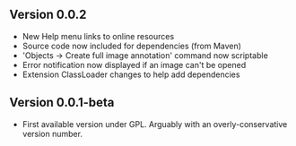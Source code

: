 ## Version 0.0.2

* New Help menu links to online resources
* Source code now included for dependencies (from Maven)
* 'Objects -> Create full image annotation' command now scriptable
* Error notification now displayed if an image can't be opened
* Extension ClassLoader changes to help add dependencies


## Version 0.0.1-beta

* First available version under GPL.  Arguably with an overly-conservative version number.